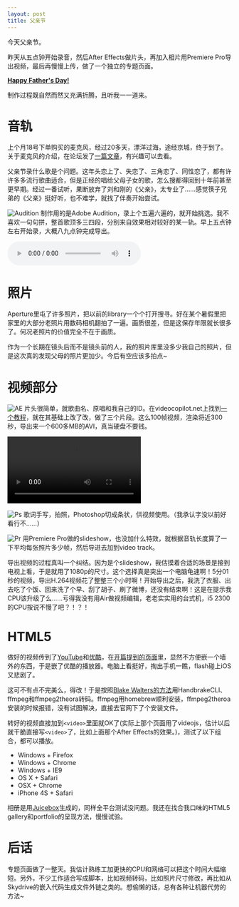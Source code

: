 ```yaml
---
layout: post
title: 父亲节
---
```

今天父亲节。

昨天从五点钟开始录音，然后After Effects做片头，再加入相片用Premiere Pro导出视频，最后再慢慢上传，做了一个独立的专题页面。

[**<i class="icon-facetime-video"></i> <i class="icon-film"></i> Happy Father's Day!**](/fathersday2012/)

制作过程既自然而然又充满折腾，且听我一一道来。

# 音轨

上个月18号下单购买的麦克风，经过20多天，漂洋过海，途经京城，终于到了。关于麦克风的介绍，在论坛发了[一篇文章](http://www.chiphell.com/thread-496952-1-1.html)，有兴趣可以去看。

父亲节录什么歌是个问题。这年头恋上了、失恋了、三角恋了、同性恋了，都有许许多多流行歌曲适合，但是正经的唱给父母子女的歌，怎么搜都得回到十年前甚至更早期。经过一番试听，果断放弃了刘和刚的《父亲》，太专业了……感觉筷子兄弟的《父亲》挺好听，也不难学，就找了伴奏开始尝试。

![Audition](http://qingpei.me/images/in_post/adobe/Audition_CS6_mnemonic_RGB_50px.png)
制作用的是Adobe Audition，录上个五遍六遍的，就开始挑选。我不喜欢一句句拼，整首歌顶多三四段，分别来自效果相对较好的某一轨。早上五点钟左右开始录，大概八九点钟完成导出。

<audio src="http://dl.qingpei.me/u/5249413/files/a/father_edwardtoday.mp3" controls>
Your browser does not support the audio element.
</audio>

# 照片

Aperture里屯了许多照片，把以前的library一个个打开搜寻。好在某个暑假里把家里的大部分老照片用数码相机翻拍了一遍。画质很差，但是这保存年限就长很多了。何况老照片的价值完全不在于画质。

作为一个长期在镜头后而不是镜头前的人，我的照片库里没多少我自己的照片，但是这次真的发现父母的照片更加少。今后有空应该多拍点~

# 视频部分

![AE](http://qingpei.me/images/in_post/adobe/After_Effects_CS6_mnemonic_RGB_50px.png)
片头很简单，就歌曲名、原唱和我自己的ID。在videocopilot.net上找到[一个教程](http://www.videocopilot.net/tutorials/procedural_crumble/)，就在其基础上改了改，做了三个片段。这么100帧视频，渲染将近300秒，导出来一个600多MB的AVI，真当硬盘不要钱。

<video autoplay loop tabindex="0" margin="0 auto">
  <source type="video/mp4" src="http://dl.qingpei.me/u/5249413/files/v/ae.mp4">
  <source type="video/ogg" src="http://dl.qingpei.me/u/5249413/files/v/ae.ogv">
  <source type="video/webm" src="http://dl.qingpei.me/u/5249413/files/v/ae.webm">
</video>

![Ps](http://qingpei.me/images/in_post/adobe/Photoshop_CS6_mnemonic_RGB_50px.png)
歌词手写，拍照，Photoshop切成条状，供视频使用。（我承认字没以前好看行不……）

![Pr](http://qingpei.me/images/in_post/adobe/Premiere_Pro_CS6_mnemonic_RGB_50px.png)
用Premiere Pro做的slideshow，也没加什么特效，就根据音轨长度算了一下平均每张照片多少帧，然后导进去加到video track。

导出视频的过程真叫一个纠结。因为是个slideshow，我估摸着合适的场景是接到电视上看，于是就用了1080p的尺寸。这个选择真是突出一个电脑龟速啊！5分01秒的视频，导出H.264视频花了整整三个小时啊！开始导出之后，我洗了衣服、出去吃了个饭、回来洗了个早、刮了胡子、刷了微博，还没有结束啊！这是在提示我CPU该升级了么……亏得我没有用Air做视频编辑，老老实实用的台式机，i5 2300的CPU按说不慢了吧？！？！

# HTML5

做好的视频传到了[YouTube](http://www.youtube.com/watch?v=goUJjXHFO4o)和[优酷](http://v.youku.com/v_show/id_XNDE0NjIxMDg0.html)，在[开篇提到的页面](http://qingpei.me/fathersday2012/)里，显然不方便嵌一个墙外的东西，于是嵌了优酷的播放器。电脑上看挺好，掏出手机一瞧，flash碰上iOS又悲剧了。

这可不有点不完美么，得改！于是按照[Blake Walters的方法](http://viget.com/extend/quickly-converting-to-html5-video)用HandbrakeCLI、ffmpeg和ffmpeg2theora转码。ffmpeg用homebrew顺利安装，ffmpeg2theroa安装的时候报错，没有试图解决，直接去官网下了个安装文件。

转好的视频直接加到`<video>`里面就OK了(实际上那个页面用了videojs，估计以后就干脆直接写`<video>`了，比如上面那个After Effects的效果。)，测试了以下组合，都可以播放。

* Windows + Firefox
* Windows + Chrome
* Windows + IE9
* OS X + Safari
* OSX + Chrome
* iPhone 4S + Safari

相册是用[Juicebox](http://www.juicebox.net/)生成的，同样全平台测试没问题。我还在找合我口味的HTML5 gallery和portfolio的呈现方法，慢慢试验。

# 后话

专题页面做了一整天。我估计熟练工加更快的CPU和网络可以把这个时间大幅缩短。另外，不少工作适合写成脚本，比如视频转码，比如照片尺寸修改，再比如从Skydrive的嵌入代码生成文件外链之类的。想偷懒的话，总有各种让机器代劳的方法~
